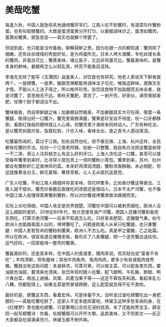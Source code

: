 # 美哉吃蟹

每逢入秋，中国人就急吼吼地通缉蟹将军们。江南人吃不到蟹时，有道菜叫作蟹粉蛋，也有叫假螃蟹的。大致是蛋清蛋黄分开打匀，以姜醋调味炒之，蛋清如蟹肉，蛋黄如蟹黄，粥饭皆宜——其实也就解个馋罢了。 

但说到底，也只能是当作备胎，聊解莼鲈之思。因为吃细一点的都知道：蟹肉除了细嫩，还有丝丝缕缕的秀挺好处，是为鸡蛋所无。日本人烤大海蟹，专吃丝缕长条的蟹肉，非蛋白可比；蟹黄美味，堪比鱼子，又远非鸡蛋可比。蟹最美味的，是蟹本身的鲜味。姜醋再怎么以假乱真，终究不能鱼目混珠。 

李渔先生除了能写《玉蒲团》品鉴美人，对饮食也有研究。他老人家说天下鲜者就两个，一是螃蟹，一是笋。酸甜苦辣都能用调味法子勾兑，唯独这鲜味，就像天生才情，不能以人工法子得之，所以格外珍贵。张岱说食物不加盐醋而五味全者，就是河蟹了，意思相去不远。等秋天蟹肥，蒸完了，一剥开壳，好家伙，满壳膏腻香肥，任哪个厨子都调治不出。 

蟹味极香，肉自带鲜甜之味；加姜醋自然极美，不加姜醋其实大可吃得，吸罢一条蟹腿，吸得出好一口蟹汁。蟹壳里膏腴满腹，蟹黄是珍宝自不待提，咬一口牙都酥倒，看那红珠般的模样就让人心痒。但蟹壳里汁液碎末同样动人。广东有种吃法，是以蟹壳焖蛋炒饭，饭既松软，汁亦入味，香味全出，食之真令人感动落泪。 

吃蟹最热闹的，莫过于江南。别处自然也吃，但不像无锡、上海、杭州这样，全民都有吃蟹的手法。任何一个江南老阿姨，给她一只整蟹，她自有办法把这蟹盘剥得一干二净，真让人诧异她怎么有这么好的牙口。上海人贪吃这一口蟹，甚至可以接受每年蟹季到来时，比寻常小笼包贵上一倍的蟹粉小笼包。蟹季到来，苏州、杭州都会有蟹粉虾仁这类神异的菜。本来虾肉滑润清甜，蟹粉浓香酥融，未必相配，但这就像黄金白玉，鲜花着锦，奢侈至极，让人无从抵抗这感觉。 

广东人吃蟹，不如江南人精细并存其本味，但花样繁多。比如香炒蟹这等做法，江南人就不擅长。蟹壳炒香脆后直接吃的诱惑还是很动人。日本不太产河蟹，也不像中国江南人般懂得蒸煮蟹剥蟹粉，所以对炒蟹或烤蟹类做法蜂拥而至。 

实际上论吃得细，中国人肯定是世界翘楚。河蟹在中国可以被剥壳细吃，欧洲人没这么细腻的爱好。20世纪80年代，勃兰登堡有湖产河蟹，德国人还嫌河蟹和鱼抢东西吃，打算灭绝河蟹——后来不知道怎么吃，只好拿来肥田，还嫌腥气重。如今欧洲人也能跟美国人似的，烤烤蟹吃了。问题是欧美人从来只吃蟹腿，也只重蟹腿：中国人爱若性命的蟹粉和蟹黄，欧洲人不怎么吃。真是甲之蜜糖，乙之砒霜。所以在欧洲，很容易遇见慷慨老板，看你买了八条蟹腿，把一个连壳蟹白送给你。运气好的，一回家能啃一整壳的蟹黄。 

蟹最美妙的，还是其多样。在中国人的食谱里，猪肉厚润，但苏轼也说“富者不肯吃”；羊肉清鲜，但有膻味；其他牛肉鱼肉、兔肉鸡肉，都多少有些或粗肉或秀雅。蟹就没有这些问题：本身鲜浓，可蒸可煮，可以做主菜，可以配各类东西。要油腻也油腻，要清爽也清爽。张岱年轻时跟人吃蟹，配飞腊鸭、牛乳酪、醉蚶、鸭汁煮白菜，再加上谢橘、风栗、风菱当果子等——这还不算饭茶和酒。看起来乱七八糟，但都配得上。如果主菜是熊掌或蹄髈，这么配菜就显得不伦不类啦。 

最妙的是，螃蟹这东西，看着宏伟，可是体量不大。没听说过谁吃螃蟹吃出一身肥膘的——真能吃蟹吃胖了，这家人不定多能挥霍呢。林黛玉这种多愁多病的身，在《红楼梦》里也能吃螃蟹，只是要喝口合欢花浸的烧酒，末了还能和贾宝玉、薛宝钗一起写螃蟹诗：你看，吃螃蟹既可以开怀大嚼，品其美味，又不伤斯文——反正大家都会吃得满桌壳爪，林黛玉都不例外嘛。